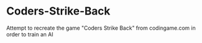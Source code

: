 # Coders-Strike-Back

Attempt to recreate the game "Coders Strike Back" from codingame.com in order to train an AI
